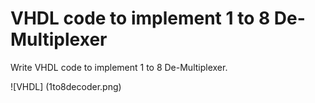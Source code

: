 # VHDL code to implement 1 to 8 De-Multiplexer

Write VHDL code to implement 1 to 8 De-Multiplexer.

![VHDL] (1to8decoder.png)
